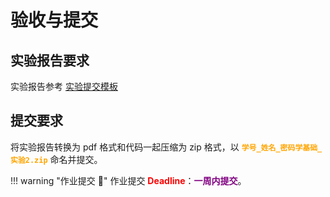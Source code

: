 # 验收与提交

## 实验报告要求

实验报告参考 [实验提交模板](https://gitee.com/hitsz-cslab/cryptography-labs/tree/master/stupkt/lab2)


## 提交要求

将实验报告转换为 pdf 格式和代码一起压缩为 zip 格式，以 <font color=orange>**`学号_姓名_密码学基础_实验2.zip`**</font> 命名并提交。


!!! warning "作业提交 :calendar:"
    作业提交 <font color = red>**Deadline**</font>：<font color = purple>**一周内提交**</font>。
